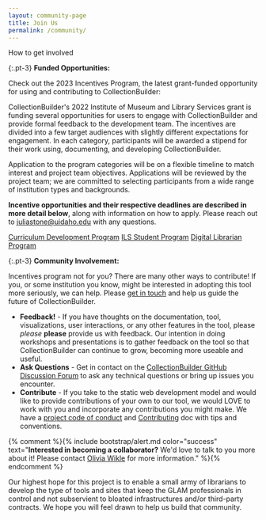 ```yaml
---
layout: community-page
title: Join Us
permalink: /community/
---
```


<p class="h4 mb-3">How to get involved</p>

{:.pt-3}
**Funded Opportunities:**

Check out the 2023 Incentives Program, the latest grant-funded opportunity for using and contributing to CollectionBuilder:

CollectionBuilder's 2022 Institute of Museum and Library Services grant is funding several opportunities for users to engage with CollectionBuilder and provide formal feedback to the development team.
The incentives are divided into a few target audiences with slightly different expectations for engagement.
In each category, participants will be awarded a stipend for their work using, documenting, and developing CollectionBuilder. 

Application to the program categories will be on a flexible timeline to match interest and project team objectives.
Applications will be reviewed by the project team; we are committed to selecting participants from a wide range of institution types and backgrounds.

**Incentive opportunities and their respective deadlines are described in more detail below**, along with information on how to apply.
Please reach out to [juliastone@uidaho.edu](mailto:juliastone@uidaho.edu) with any questions.

<div class="mt-4 mb-5 text-center">
    <a href="{{ '/community/instructor-incentives.html' | relative_url }}" class="btn btn-info mx-2 my-1" role="button">Curriculum Development Program</a>
    <a href="{{ '/community/student-incentives.html' | relative_url }}" class="btn btn-info mx-2 my-1" role="button">ILS Student Program</a>
    <a href="{{ '/community/librarian-incentives.html' | relative_url }}" class="btn btn-info mx-2 my-1" role="button">Digital Librarian Program</a>
</div>

{:.pt-3}
**Community Involvement:**

Incentives program not for you? There are many other ways to contribute! If you, or some institution you know, might be interested in adopting this tool more seriously, we can help. Please [get in touch](mailto:omwikle@uidaho.edu) and help us guide the future of CollectionBuilder.

- **Feedback!** - If you have thoughts on the documentation, tool, visualizations, user interactions, or any other features in the tool, please *please* **please** provide us with feedback. Our intention in doing workshops and presentations is to gather feedback on the tool so that CollectionBuilder can continue to grow, becoming more useable and useful.
- **Ask Questions** - Get in contact on the [CollectionBuilder GitHub Discussion Forum](https://github.com/CollectionBuilder/collectionbuilder.github.io/discussions) to ask any technical questions or bring up issues you encounter.
- **Contribute** - If you take to the static web development model and would like to provide contributions of your own to our tool, we would LOVE to work with you and incorporate any contributions you might make. We have a [project code of conduct](https://github.com/CollectionBuilder/collectionbuilder.github.io/blob/main/CODE_OF_CONDUCT.md) and [Contributing](https://github.com/CollectionBuilder/collectionbuilder.github.io/blob/main/CONTRIBUTING.md) doc with tips and conventions.

{% comment %}{% include bootstrap/alert.md color="success" text="**Interested in becoming a collaborator?** We'd love to talk to you more about it! Please contact [Olivia Wikle](mailto:omwikle@uidaho.edu) for more information." %}{% endcomment %}

Our highest hope for this project is to enable a small army of librarians to develop the type of tools and sites that keep the GLAM professionals in control and not subservient to bloated infrastructures and/or third-party contracts. We hope you will feel drawn to help us build that community. 